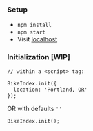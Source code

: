 ### Setup

* `npm install`
* `npm start`
*  Visit [localhost](http://localhost:8080/)

### Initialization [WIP]

```
// within a <script> tag:

BikeIndex.init({
  location: 'Portland, OR'
});
```

OR with defaults `''`

```
BikeIndex.init();
```